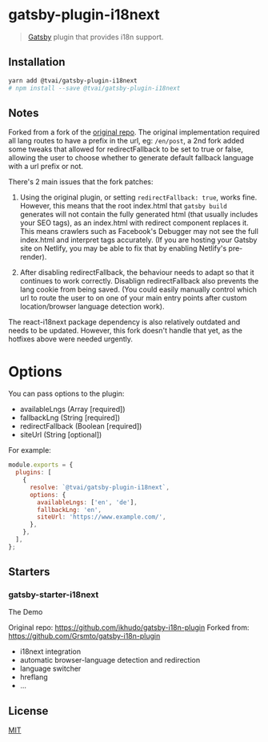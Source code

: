 # gatsby-plugin-i18next

> [Gatsby](https://github.com/gatsbyjs/gatsby) plugin that provides i18n support.

## Installation

```sh
yarn add @tvai/gatsby-plugin-i18next
# npm install --save @tvai/gatsby-plugin-i18next
```

## Notes

Forked from a fork of the [original repo](https://github.com/ikhudo/gatsby-i18n-plugin). The original implementation required all lang routes to have a prefix in the url, eg: `/en/post`, a 2nd fork added some tweaks that allowed for redirectFallback to be set to true or false, allowing the user to choose whether to generate default fallback language with a url prefix or not.

There's 2 main issues that the fork patches:

1. Using the original plugin, or setting `redirectFallback: true`, works fine. However, this means that the root index.html that `gatsby build` generates will not contain the fully generated html (that usually includes your SEO tags), as an index.html with redirect component replaces it. This means crawlers such as Facebook's Debugger may not see the full index.html and interpret tags accurately. (If you are hosting your Gatsby site on Netlify, you may be able to fix that by enabling Netlify's pre-render).

2. After disabling redirectFallback, the <Link /> behaviour needs to adapt so that it continues to work correctly. Disablign redirectFallback also prevents the lang cookie from being saved. (You could easily manually control which url to route the user to on one of your main entry points after custom location/browser language detection work).

The react-i18next package dependency is also relatively outdated and needs to be updated. However, this fork doesn't handle that yet, as the hotfixes above were needed urgently.

# Options

You can pass options to the plugin:

- availableLngs (Array [required])
- fallbackLng (String [required])
- redirectFallback (Boolean [required])
- siteUrl (String [optional])

For example:

```js
module.exports = {
  plugins: [
    {
      resolve: `@tvai/gatsby-plugin-i18next`,
      options: {
        availableLngs: ['en', 'de'],
        fallbackLng: 'en',
        siteUrl: 'https://www.example.com/',
      },
    },
  ],
};
```

## Starters

### gatsby-starter-i18next

The Demo

Original repo: https://github.com/ikhudo/gatsby-i18n-plugin
Forked from: https://github.com/Grsmto/gatsby-i18n-plugin

- i18next integration
- automatic browser-language detection and redirection
- language switcher
- hreflang
- ...

## License

[MIT](LICENSE)
